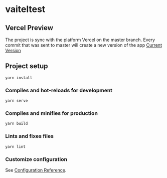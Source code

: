 # vaiteltest

## Vercel Preview 
The project is sync with the platform Vercel on the master branch. Every commit that was sent to master will create a new version of the app 
[Current Version](https://vai-tel-test.vercel.app/)

## Project setup
```
yarn install
```

### Compiles and hot-reloads for development
```
yarn serve
```

### Compiles and minifies for production
```
yarn build
```

### Lints and fixes files
```
yarn lint
```

### Customize configuration
See [Configuration Reference](https://cli.vuejs.org/config/).
